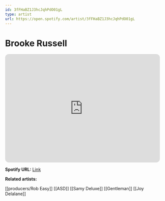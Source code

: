 ```yaml
---
id: 3fFHaBZ1J3hcJqhPdO01gL
type: artist
url: https://open.spotify.com/artist/3fFHaBZ1J3hcJqhPdO01gL
---
```

# Brooke Russell

<iframe style="border-radius:12px" src="https://open.spotify.com/embed/artist/3fFHaBZ1J3hcJqhPdO01gL" width="100%" height="352" frameBorder="0" allowfullscreen="" allow="autoplay; clipboard-write; encrypted-media; fullscreen; picture-in-picture" loading="lazy"></iframe>

**Spotify URL:** [Link](https://open.spotify.com/artist/3fFHaBZ1J3hcJqhPdO01gL)

**Related artists:**

[[producers/Rob Easy]]
[[ASD]]
[[Samy Deluxe]]
[[Gentleman]]
[[Joy Delalane]]
